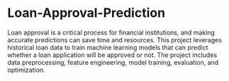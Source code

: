 # Loan-Approval-Prediction
Loan approval is a critical process for financial institutions, and making accurate predictions can save time and resources. This project leverages historical loan data to train machine learning models that can predict whether a loan application will be approved or not. The project includes data preprocessing, feature engineering, model training, evaluation, and optimization.
